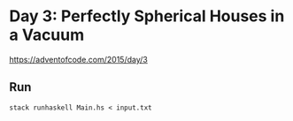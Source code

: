 # Day 3: Perfectly Spherical Houses in a Vacuum

<https://adventofcode.com/2015/day/3>

## Run

```shell
stack runhaskell Main.hs < input.txt
```
